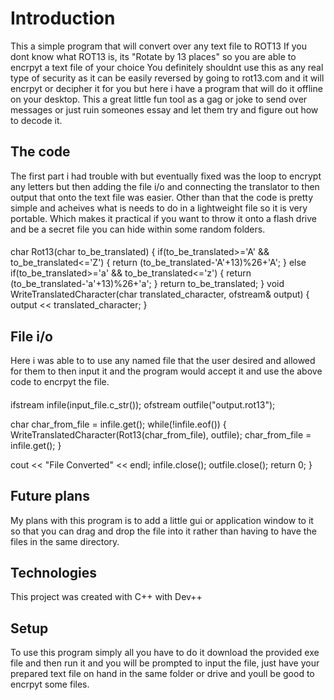 # Introduction
This a simple program that will convert over any text file to ROT13
If you dont know what ROT13 is, its "Rotate by 13 places" so you are able to encrpyt a text file of your choice
You definitely shouldnt use this as any real type of security as it can be easily reversed by going to rot13.com and it will encrpyt or decipher it for you but here i have a
program that will do it offline on your desktop. This a great little fun tool as a gag or joke to send over messages or just ruin someones essay and let them try and figure out how to decode it.
## The code
The first part i had trouble with but eventually fixed was the loop to encrypt any letters but then adding the file i/o and connecting the translator to then output that onto the text file was easier. Other than that the code is pretty simple and acheives what is needs to do in a lightweight file so it is very portable. Which makes it practical if you want to throw it onto a flash drive and be a secret file you can hide within some random folders.
####
char Rot13(char to_be_translated)
{
if(to_be_translated>='A' && to_be_translated<='Z')
{
return (to_be_translated-'A'+13)%26+'A';
}
else if(to_be_translated>='a' && to_be_translated<='z')
{
return (to_be_translated-'a'+13)%26+'a';
}
return to_be_translated;
}
void WriteTranslatedCharacter(char translated_character, ofstream& output)
{
output << translated_character;
}

## File i/o
Here i was able to to use any named file that the user desired and allowed for them to then input it and the program would accept it and use the above code to encrpyt the file.
####
ifstream infile(input_file.c_str());
ofstream outfile("output.rot13");

char char_from_file = infile.get();
while(!infile.eof())
{
WriteTranslatedCharacter(Rot13(char_from_file), outfile);
char_from_file = infile.get();
}

cout << "File Converted" << endl;
infile.close();
outfile.close();
return 0;
}

## Future plans
My plans with this program is to add a little gui or application window to it so that you can drag and drop the file into it rather than having to have the files in the same directory.

## Technologies 
This project was created with C++ with Dev++

## Setup
To use this program simply all you have to do it download the provided exe file and then run it and you will be prompted to input the file, just have your prepared text file on hand in the same folder or drive and youll be good to encrpyt some files.
